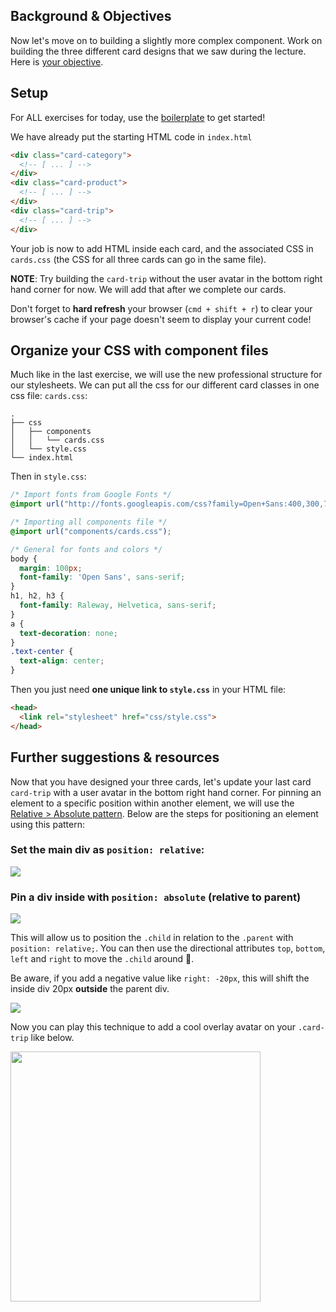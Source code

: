 ## Background & Objectives

Now let's move on to building a slightly more complex component. Work on building the three different card designs that we saw during the lecture. Here is [your objective](http://lewagon.github.io/html-css-challenges/14-card-sprint/).

## Setup

For ALL exercises for today, use the [boilerplate](https://github.com/dounan1/china-product/blob/master/01-design/exercises/Components.zip?raw=true) to get started!

We have already put the starting HTML code in `index.html`

```html
<div class="card-category">
  <!-- [ ... ] -->
</div>
<div class="card-product">
  <!-- [ ... ] -->
</div>
<div class="card-trip">
  <!-- [ ... ] -->
</div>
```

Your job is now to add HTML inside each card, and the associated CSS in `cards.css` (the CSS for all three cards can go in the same file).

**NOTE**: Try building the `card-trip` without the user avatar in the bottom right hand corner for now. We will add that after we complete our cards.

Don't forget to **hard refresh** your browser (`cmd + shift + r`) to clear your browser's cache if your page doesn't seem to display your current code!

## Organize your CSS with component files

Much like in the last exercise, we will use the new professional structure for our stylesheets. We can put all the css for our different card classes in one css file: `cards.css`:

```
.
├── css
│   ├── components
│   │   └── cards.css
│   └── style.css
└── index.html
```

Then in `style.css`:

```css
/* Import fonts from Google Fonts */
@import url("http://fonts.googleapis.com/css?family=Open+Sans:400,300,700|Raleway:300,400,500,700");

/* Importing all components file */
@import url("components/cards.css");

/* General for fonts and colors */
body {
  margin: 100px;
  font-family: 'Open Sans', sans-serif;
}
h1, h2, h3 {
  font-family: Raleway, Helvetica, sans-serif;
}
a {
  text-decoration: none;
}
.text-center {
  text-align: center;
}

```

Then you just need **one unique link to `style.css`** in your HTML file:

```html
<head>
  <link rel="stylesheet" href="css/style.css">
</head>
```

## Further suggestions & resources

Now that you have designed your three cards, let's update your last card `card-trip` with a user avatar in the bottom right hand corner. For pinning an element to a specific position within another element, we will use the [Relative > Absolute pattern](https://css-tricks.com/absolute-relative-fixed-positioining-how-do-they-differ/). Below are the steps for positioning an element using this pattern:

### Set the main div as `position: relative`:

![](https://raw.githubusercontent.com/lewagon/fullstack-images/master/frontend/position-relative.png)


### Pin a div inside with `position: absolute` (relative to parent)

![](https://raw.githubusercontent.com/lewagon/fullstack-images/master/frontend/position-top.png)

This will allow us to position the `.child` in relation to the `.parent` with `position: relative;`. You can then use the directional attributes `top`, `bottom`, `left` and `right` to move the `.child` around 📐.

Be aware, if you add a negative value like `right: -20px`, this will shift the inside div 20px **outside** the parent div.

![](https://raw.githubusercontent.com/lewagon/fullstack-images/master/frontend/position-bottom.png)

Now you can play this technique to add a cool overlay avatar on your `.card-trip` like below.

<div class="text-center">
  <img src="https://raw.githubusercontent.com/lewagon/fullstack-images/master/frontend/card-position.png" alt="" width="400">
</div>

